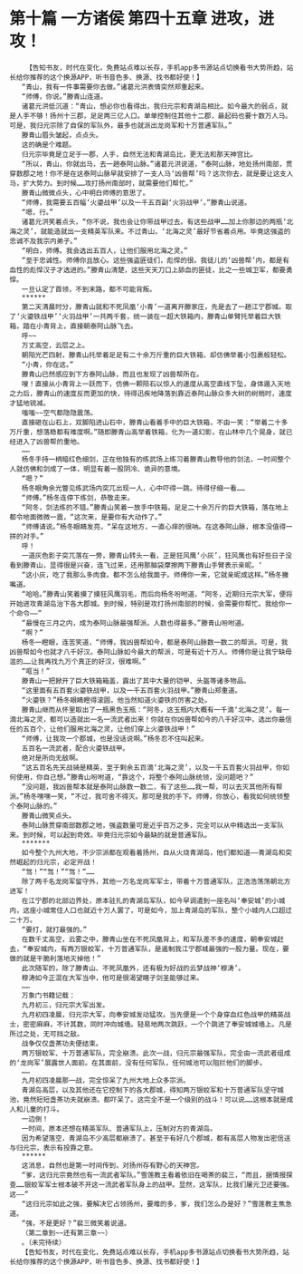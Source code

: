 # 第十篇 一方诸侯 第四十五章 进攻，进攻！
        【告知书友，时代在变化，免费站点难以长存，手机app多书源站点切换看书大势所趋，站长给你推荐的这个换源APP，听书音色多、换源、找书都好使！】
       “青山，我有一件事需要你去做。”诸葛元洪表情突然郑重起来。
       “师傅，你说。”滕青山连道。
       诸葛元洪低沉道：“青山，想必你也看得出，我归元宗和青湖岛相比。如今最大的弱点，就是人手不够！扬州十三郡，足足两三亿人口。单单控制住其他十二郡，最起码也要十数万人马。可是，我归元宗除了自保的军队外，最多也就派出龙岗军和十万普通军队。”
       滕青山眉头皱起，点点头。
       这的确是个难题。
       归元宗毕竟是立足于一郡，人手，自然无法和青湖岛比，更无法和那天神宫比。
       “所以，青山，你就出马，去一趟泰阿山脉。”诸葛元洪说道，“泰阿山脉，地处扬州南部，贯穿数郡之地！你不是在这泰阿山脉早就安排了一支人马‘凶兽帮’吗？这次你去，就是要让这支人马，扩大势力。到时候……攻打扬州南部时，就需要他们帮忙。”
       滕青山微微点头，心中明白师傅的意思了。
       “师傅，我需要五百幅‘火鎏战甲’以及一千五百副‘火羽战甲’。”滕青山说道。
       “嗯，行。”
       诸葛元洪笑着点头，“你不说，我也会让你带战甲过去。有这些战甲……加上你那边的两瓶‘北海之灵’，就能造就出一支精英军队来。不过青山，‘北海之灵’最好节省着点用。毕竟这强盗的忠诚不及我宗内弟子。”
       “明白，师傅。我会选出五百人，让他们服用北海之灵。”
       “至于忠诚性。师傅你且放心。这些强盗匪徒们，彪悍的很。我徒儿的‘凶兽帮’内，都是有血性的彪悍汉子才选进的。”滕青山清楚，这些天天刀口上舔血的匪徒，比之一些城卫军，都要勇悍。
       一旦认定了首领，不到末路，都不可能背叛。
       ******
       第二天清晨时分，滕青山就和不死凤凰‘小青’一道离开滕家庄，先是去了一趟江宁郡城。取了‘火鎏铁战甲’‘火羽战甲’一共两千套，统一装在一超大铁箱内，滕青山单臂托举着巨大铁箱，踏在小青背上，直接朝泰阿山脉飞去。
       呼~~
       万丈高空，云层之上。
       朝阳光芒四射，滕青山托举着足足有二十余万斤重的巨大铁箱，却仿佛举着小包裹般轻松。
       “小青，你在这。”
       滕青山已然感应到下方泰阿山脉，而且也发现了凶兽帮所在。
       嗖！直接从小青背上一跃而下，仿佛一颗陨石以惊人的速度从高空直线下坠，身体遁入天地之力后，滕青山的速度反而更加的快，待得迅疾地降落到靠近泰阿山脉众多大树的树梢时，速度才猛地锐减。
       嗤嗤~~空气都隐隐震荡。
       直接砸在山石上，双脚陷进山石中，滕青山看着手中的巨大铁箱，不由一笑：“举着二十多万斤重，想落稳都有难度啊。”随即滕青山高举着铁箱，化为一道幻影，在山林中几个晃身，就已经进入了凶兽帮的重地。
       ……
       杨冬手持一柄暗红色细剑，正在他独有的练武场上练习着滕青山教导他的剑法，一时间整个人就仿佛和剑成了一体，明显有着一股阴冷、诡异的意境。
       “嗯？”
       杨冬眼角余光瞥见练武场内突兀出现一人，心中吓得一跳。待得仔细一看……
       “师傅。”杨冬连停下练剑，恭敬走来。
       “阿冬，剑法练的不错。”滕青山笑着一放手中铁箱，足足二十余万斤的巨大铁箱，落在地上都令地面微微一震，“这次来，是要你有大动作了。”
       “师傅请说。”杨冬眼睛发亮，“呆在这地方，一直心痒的很呐。在这泰阿山脉，根本没值得一拼的对手。”
       呼！
       一道灰色影子突兀落在一旁，滕青山转头一看，正是狂风鹰‘小灰’，狂风鹰也有好些日子没看到滕青山，显得很是兴奋，连飞过来，还用那脑袋摩擦两下滕青山手臂表示亲昵。‘
       “这小灰，吃了我那么多肉食。都不怎么给我面子。师傅你一来，它就亲昵成这样。”杨冬撇嘴道。
       “哈哈。”滕青山笑着摸了摸狂风鹰羽毛，而后向杨冬吩咐道，“阿冬，近期归元宗大军，便将开始进攻青湖岛治下各大郡城。到时候，特别是攻打扬州南部的时候，会需要你帮忙。我给你一个命令——”
       “最慢在三月之内，成为泰阿山脉最强帮派。人数也得最多。”滕青山吩咐道。
       “啊？”
       杨冬一瞪眼，连苦笑道，“师傅，我凶兽帮如今，都是泰阿山脉数一数二的帮派。可是，我凶兽帮如今也就才八千好汉。泰阿山脉如今最大的帮派，可是有近十万人。师傅你是让我宁缺毋滥的……让我再找九万个真正的好汉，很难啊。”
       “哐当！”
       滕青山一把掀开了巨大铁箱箱盖，露出了其中大量的铠甲、头盔等诸多物品。
       “这里面有五百套火鎏铁战甲，以及一千五百套火羽战甲。”滕青山郑重道。
       “火鎏铁？”杨冬眼睛瞪得滚圆，他当然知道火鎏铁的厉害之处。
       滕青山继而从怀里取出了一瓶黑色玉瓶：“阿冬，这玉瓶内大概有一千滴‘北海之灵’。每一滴北海之灵，都可以造就出一名一流武者出来！你就在你凶兽帮如今的八千好汉中，选出你最信任的五百个，让他们服用北海之灵，让他们穿上火鎏铁战甲！”
       “师傅，让我攻一个郡城，也是没话说啊。”杨冬忍不住叫起来。
       五百名一流武者，配合火鎏铁战甲。
       绝对是所向无敌啊。
       “这五百名先天战骑是精英，至于剩余五百滴‘北海之灵’，以及一千五百套火羽战甲，你如何使用，你自己想。”滕青山吩咐道，“靠这个，将整个泰阿山脉统领，没问题吧？”
       “没问题，我凶兽帮本就是泰阿山脉数一数二，有了这些……我一帮，可以去灭其他所有帮派。”杨冬嘿嘿一笑，“不过，我可舍不得灭。那可是我的手下。师傅，你放心，看我如何统领整个泰阿山脉的。”
       滕青山微笑点头。
       泰阿山脉贯穿南部数郡之地，强盗数量可是近乎百万之多，完全可以从中精选出一支军队来。到时候，可以起到奇效。毕竟归元宗如今最缺的就是普通军队。
       *******
       如今整个九州大地，不少宗派都在观看着扬州，自从火烧青湖岛，他们都知道——青湖岛和突然崛起的归元宗，必定开战！
       “驾！”“驾！”“驾！”……
       除了两千名龙岗军留守外，其他一万名龙岗军军士，带着十万普通军队，正浩浩荡荡朝北方进军！
       在江宁郡的北部边界处，原本驻扎的青湖岛军队，如今早调遣到一座名叫‘奉安城’的小城内，这座小城常住人口也就近十万人罢了，可是如今，加上青湖岛的军队，整个小城内人口超过二十万。
       “要打，就打最强的。”
       在数千丈高空，云雾之中，滕青山坐在不死凤凰背上，和军队差不多的速度，朝奉安城赶去，“奉安城内，有两万银蛟军，十万普通军队，是遏制我江宁郡城最强的一股力量。现在，要做的就是干脆利落地灭掉他！”
       此次随军的，除了滕青山、不死凤凰外，还有极为好战的云梦战神‘穆涛’。
       穆涛如今正混在大军当中，他可是很渴望瞎子剑圣能够过来。
       ……
       万象门书籍记载：
       九月初三，归元宗大军出发。
       九月初四凌晨，归元宗大军，向奉安城发动猛攻。当先便是一个个身穿血红色战甲的精英战士，密密麻麻，不计其数，同时冲向城墙。轻易地两次跳跃，一个个跳进了奉安城城墙上。凡是所过之处，无可挡之敌。
       战争仅仅盏茶功夫便结束。
       两万银蛟军、十万普通军队，完全崩溃。此次一战，归元宗最强军队，完全由一流武者组成的‘龙岗军’展露世人面前。在其面前，没有任何军队，任何城池可以阻拦他们的脚步。
       ……
       九月初四凌晨那一战，完全惊呆了九州大地上众多宗派。
       青湖岛高层，以及其他还在它控制下的各大郡城，得知两万银蛟军和十万普通军队坚守城池，竟然短短盏茶功夫就崩溃。都吓呆了。这完全不是一个级别的战斗！可以说……这根本就是成人和儿童的打斗。
       一边倒！
       一时间，原本还想在精英军队、普通军队上，压制对方的青湖岛。
       因为希望落空，青湖岛不少高层都崩溃了。甚至于有好几个郡城，都有高层人物发出密信送与归元宗，表示有投靠之意。
       ******
       这消息，自然也是第一时间传到，对扬州存有野心的天神宫。
       “爹，这归元宗竟然也有一流武者军队。”雪莲教主看着依旧在喝茶的裴三，“而且，据情报探查……银蛟军军士根本破不开这一流武者军队身上的战甲。显然，这军队，比我们屠元卫还要强。这——”
       “这归元宗如此之强，要解决它占领扬州，要难的多，爹，我们怎么办是好？”雪莲教主焦急道。
       “强，不是更好？”裴三微笑着说道。
       （第二章到~~还有第三章~~）
       。（未完待续）
       【告知书友，时代在变化，免费站点难以长存，手机app多书源站点切换看书大势所趋，站长给你推荐的这个换源APP，听书音色多、换源、找书都好使！】